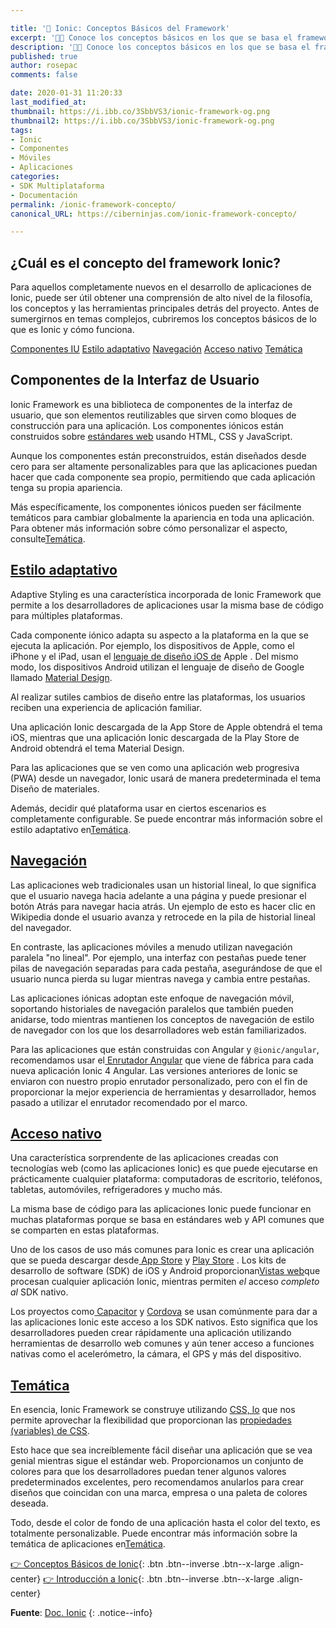 ```yaml
---

title: '🚀 Ionic: Conceptos Básicos del Framework'
excerpt: '👩‍🚀 Conoce los conceptos básicos en los que se basa el framework de Ionic; sus metas, su licencia, su CLI, su compatibilidad con otros frameworks y sus novedades.'
description: '👩‍🚀 Conoce los conceptos básicos en los que se basa el framework de Ionic; sus metas, su licencia, su CLI, su compatibilidad con otros frameworks y sus novedades.'
published: true
author: rosepac
comments: false

date: 2020-01-31 11:20:33
last_modified_at: 
thumbnail: https://i.ibb.co/3SbbVS3/ionic-framework-og.png
thumbnail2: https://i.ibb.co/3SbbVS3/ionic-framework-og.png
tags:
- Ionic
- Componentes
- Móviles
- Aplicaciones
categories:
- SDK Multiplataforma
- Documentación
permalink: /ionic-framework-concepto/
canonical_URL: https://ciberninjas.com/ionic-framework-concepto/

---
```

<!-- https://ionicframework.com/docs/intro/concepts -->
## ¿Cuál es el concepto del framework Ionic?

Para aquellos completamente nuevos en el desarrollo de aplicaciones de Ionic, puede ser útil obtener una comprensión de alto nivel de la filosofía, los conceptos y las herramientas principales detrás del proyecto. Antes de sumergirnos en temas complejos, cubriremos los conceptos básicos de lo que es Ionic y cómo funciona.

[Componentes IU](/ionic-framework-concepto/#componentes-de-la-interfaz-de-usuario) [Estilo adaptativo](https://ionicframework.com/docs/intro/concepts#adaptive-styling) [Navegación](https://ionicframework.com/docs/intro/concepts#navigation) [Acceso nativo](https://ionicframework.com/docs/intro/concepts#native-access) [Temática](https://ionicframework.com/docs/intro/concepts#theming)

## Componentes de la Interfaz de Usuario

Ionic Framework es una biblioteca de componentes de la interfaz de usuario, que son elementos reutilizables que sirven como bloques de construcción para una aplicación. Los componentes iónicos están construidos sobre [estándares web](https://ionicframework.com/docs/faq/glossary#web-standards) usando HTML, CSS y JavaScript.

Aunque los componentes están preconstruidos, están diseñados desde cero para ser altamente personalizables para que las aplicaciones puedan hacer que cada componente sea propio, permitiendo que cada aplicación tenga su propia apariencia.

Más específicamente, los componentes iónicos pueden ser fácilmente temáticos para cambiar globalmente la apariencia en toda una aplicación. Para obtener más información sobre cómo personalizar el aspecto, consulte[Temática](https://ionicframework.com/docs/theming/basics).

## [Estilo adaptativo](https://ionicframework.com/docs/intro/concepts#adaptive-styling)

Adaptive Styling es una característica incorporada de Ionic Framework que permite a los desarrolladores de aplicaciones usar la misma base de código para múltiples plataformas.

Cada componente iónico adapta su aspecto a la plataforma en la que se ejecuta la aplicación. Por ejemplo, los dispositivos de Apple, como el iPhone y el iPad, usan el [lenguaje de diseño iOS de](https://www.apple.com/ios) Apple . Del mismo modo, los dispositivos Android utilizan el lenguaje de diseño de Google llamado [Material Design](https://material.io/guidelines/).

Al realizar sutiles cambios de diseño entre las plataformas, los usuarios reciben una experiencia de aplicación familiar.

Una aplicación Ionic descargada de la App Store de Apple obtendrá el tema iOS, mientras que una aplicación Ionic descargada de la Play Store de Android obtendrá el tema Material Design.

Para las aplicaciones que se ven como una aplicación web progresiva (PWA) desde un navegador, Ionic usará de manera predeterminada el tema Diseño de materiales.

Además, decidir qué plataforma usar en ciertos escenarios es completamente configurable. Se puede encontrar más información sobre el estilo adaptativo en[Temática](https://ionicframework.com/docs/theming/basics).

## [Navegación](https://ionicframework.com/docs/intro/concepts#navigation)

Las aplicaciones web tradicionales usan un historial lineal, lo que significa que el usuario navega hacia adelante a una página y puede presionar el botón Atrás para navegar hacia atrás. Un ejemplo de esto es hacer clic en Wikipedia donde el usuario avanza y retrocede en la pila de historial lineal del navegador.

En contraste, las aplicaciones móviles a menudo utilizan navegación paralela "no lineal". Por ejemplo, una interfaz con pestañas puede tener pilas de navegación separadas para cada pestaña, asegurándose de que el usuario nunca pierda su lugar mientras navega y cambia entre pestañas.

Las aplicaciones iónicas adoptan este enfoque de navegación móvil, soportando historiales de navegación paralelos que también pueden anidarse, todo mientras mantienen los conceptos de navegación de estilo de navegador con los que los desarrolladores web están familiarizados.

Para las aplicaciones que están construidas con Angular y `@ionic/angular`, recomendamos usar el[ Enrutador Angular](https://angular.io/guide/router) que viene de fábrica para cada nueva aplicación Ionic 4 Angular. Las versiones anteriores de Ionic se enviaron con nuestro propio enrutador personalizado, pero con el fin de proporcionar la mejor experiencia de herramientas y desarrollador, hemos pasado a utilizar el enrutador recomendado por el marco.

## [Acceso nativo](https://ionicframework.com/docs/intro/concepts#native-access)

Una característica sorprendente de las aplicaciones creadas con tecnologías web (como las aplicaciones Ionic) es que puede ejecutarse en prácticamente cualquier plataforma: computadoras de escritorio, teléfonos, tabletas, automóviles, refrigeradores y mucho más.

La misma base de código para las aplicaciones Ionic puede funcionar en muchas plataformas porque se basa en estándares web y API comunes que se comparten en estas plataformas.

Uno de los casos de uso más comunes para Ionic es crear una aplicación que se pueda descargar desde[ App Store](https://www.apple.com/ios/app-store/) y [Play Store](https://play.google.com/) . Los kits de desarrollo de software (SDK) de iOS y Android proporcionan[Vistas web](https://ionicframework.com/docs/building/webview)que procesan cualquier aplicación Ionic, mientras permiten *el* acceso *completo al* SDK nativo.

Los proyectos como[ Capacitor](https://capacitor.ionicframework.com/) y [Cordova](https://cordova.apache.org/) se usan comúnmente para dar a las aplicaciones Ionic este acceso a los SDK nativos. Esto significa que los desarrolladores pueden crear rápidamente una aplicación utilizando herramientas de desarrollo web comunes y aún tener acceso a funciones nativas como el acelerómetro, la cámara, el GPS y más del dispositivo.

## [Temática](https://ionicframework.com/docs/intro/concepts#theming)

En esencia, Ionic Framework se construye utilizando [CSS, lo](https://developer.mozilla.org/en-US/docs/Web/CSS) que nos permite aprovechar la flexibilidad que proporcionan las [propiedades (variables) de CSS](https://developer.mozilla.org/en-US/docs/Web/CSS/Using_CSS_variables).

Esto hace que sea increíblemente fácil diseñar una aplicación que se vea genial mientras sigue el estándar web. Proporcionamos un conjunto de colores para que los desarrolladores puedan tener algunos valores predeterminados excelentes, pero recomendamos anularlos para crear diseños que coincidan con una marca, empresa o una paleta de colores deseada.

Todo, desde el color de fondo de una aplicación hasta el color del texto, es totalmente personalizable. Puede encontrar más información sobre la temática de aplicaciones en[Temática](https://ionicframework.com/docs/theming/basics).
<!-- SIGUIENTE PÁGINA: https://ionicframework.com/docs/intro/first-app -->

[👉 Conceptos Básicos de Ionic](/ionic-framework-concepto/){: .btn .btn--inverse .btn--x-large .align-center}
[👉 Introducción a Ionic](/ionic-4-0-introduccion-ionic-para-todos){: .btn .btn--inverse .btn--x-large .align-center}
  
**Fuente**: [Doc. Ionic](https://ionicframework.com/docs)
{: .notice--info}
